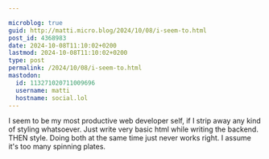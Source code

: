 ```yaml
---

microblog: true
guid: http://matti.micro.blog/2024/10/08/i-seem-to.html
post_id: 4368983
date: 2024-10-08T11:10:02+0200
lastmod: 2024-10-08T11:10:02+0200
type: post
permalink: /2024/10/08/i-seem-to.html
mastodon:
  id: 113271020711009696
  username: matti
  hostname: social.lol
---
```

I seem to be my most productive web developer self, if I strip away any kind of styling whatsoever. Just write very basic html while writing the backend. THEN style. Doing both at the same time just never works right. I assume it's too many spinning plates.
